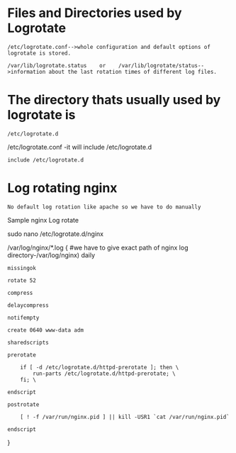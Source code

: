# Files and Directories used by Logrotate

	/etc/logrotate.conf-->whole configuration and default options of logrotate is stored.

	/var/lib/logrotate.status    or    /var/lib/logrotate/status-->information about the last rotation times of different log files.

# The directory thats usually used by logrotate is

	/etc/logrotate.d

/etc/logrotate.conf -it will include /etc/logrotate.d

	include /etc/logrotate.d

# Log rotating nginx
    No default log rotation like apache so we have to do manually

Sample nginx Log rotate

sudo nano /etc/logrotate.d/nginx


/var/log/nginx/*.log {  #we have to give exact path of nginx log directory-/var/log/nginx)
    daily

    missingok

    rotate 52

    compress

    delaycompress

    notifempty

    create 0640 www-data adm

    sharedscripts

    prerotate

        if [ -d /etc/logrotate.d/httpd-prerotate ]; then \
            run-parts /etc/logrotate.d/httpd-prerotate; \
        fi; \

    endscript

    postrotate

        [ ! -f /var/run/nginx.pid ] || kill -USR1 `cat /var/run/nginx.pid`

    endscript
}
